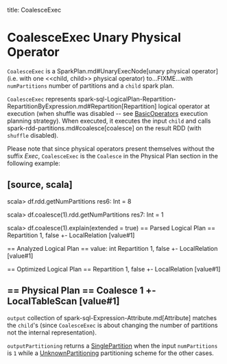 title: CoalesceExec

# CoalesceExec Unary Physical Operator

`CoalesceExec` is a SparkPlan.md#UnaryExecNode[unary physical operator] (i.e. with one <<child, child>> physical operator) to...FIXME...with `numPartitions` number of partitions and a `child` spark plan.

`CoalesceExec` represents spark-sql-LogicalPlan-Repartition-RepartitionByExpression.md#Repartition[Repartition] logical operator at execution (when shuffle was disabled -- see [BasicOperators](../execution-planning-strategies/BasicOperators.md) execution planning strategy). When executed, it executes the input `child` and calls spark-rdd-partitions.md#coalesce[coalesce] on the result RDD (with `shuffle` disabled).

Please note that since physical operators present themselves without the suffix _Exec_, `CoalesceExec` is the `Coalesce` in the Physical Plan section in the following example:

[source, scala]
----
scala> df.rdd.getNumPartitions
res6: Int = 8

scala> df.coalesce(1).rdd.getNumPartitions
res7: Int = 1

scala> df.coalesce(1).explain(extended = true)
== Parsed Logical Plan ==
Repartition 1, false
+- LocalRelation [value#1]

== Analyzed Logical Plan ==
value: int
Repartition 1, false
+- LocalRelation [value#1]

== Optimized Logical Plan ==
Repartition 1, false
+- LocalRelation [value#1]

== Physical Plan ==
Coalesce 1
+- LocalTableScan [value#1]
----

`output` collection of spark-sql-Expression-Attribute.md[Attribute] matches the ``child``'s (since `CoalesceExec` is about changing the number of partitions not the internal representation).

`outputPartitioning` returns a [SinglePartition](Partitioning.md#SinglePartition) when the input `numPartitions` is `1` while a [UnknownPartitioning](Partitioning.md#UnknownPartitioning) partitioning scheme for the other cases.
